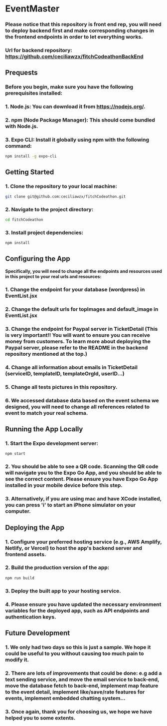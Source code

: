 # EventMaster

### Please notice that this repository is front end rep, you will need to deploy backend first and make corresponding changes in the frontend endpoints in order to let everything works.
### Url for backend repository: https://github.com/ceciliawzx/fitchCodeathonBackEnd




## Prequests

### Before you begin, make sure you have the following prerequisites installed:
### 1. Node.js: You can download it from https://nodejs.org/.
### 2. npm (Node Package Manager): This should come bundled with Node.js.
### 3. Expo CLI: Install it globally using npm with the following command:
```bash
npm install -g expo-cli
```



## Getting Started
### 1. Clone the repository to your local machine:
```bash
git clone git@github.com:ceciliawzx/fitchCodeathon.git
```
### 2. Navigate to the project directory:
```bash
cd fitchCodeathon
```

### 3. Install project dependencies:
```bash
npm install
```



## Configuring the App
#### Specifically, you will need to change all the endpoints and resources used in this project to your real urls and resources:
### 1. Change the endpoint for your database (wordpress) in EventList.jsx
### 2. Change the default urls for topImages and default_image in EventList.jsx
### 3. Change the endpoint for Paypal server in TicketDetail (This is very important!! You will want to ensure you can receive money from customers. To learn more about deploying the Paypal server, please refer to the README in the backend repository mentioned at the top.)
### 4. Change all information about emails in TicketDetail (serviceID, templateID, templateOrgId, userID...)
### 5. Change all tests pictures in this repository.
### 6. We accessed database data based on the event schema we designed, you will need to change all references related to event to match your real schema. 

## Running the App Locally
### 1. Start the Expo development server:
```bash
npm start
```

### 2. You should be able to see a QR code. Scanning the QR code will navigate you to the Expo Go App, and you should be able to see the correct content. Please ensure you have Expo Go App installed in your mobile device before this step. 
### 3. Alternatively, if you are using mac and have XCode installed, you can press 'i' to start an iPhone simulator on your computer.

## Deploying the App
### 1. Configure your preferred hosting service (e.g., AWS Amplify, Netlify, or Vercel) to host the app's backend server and frontend assets.
### 2. Build the production version of the app:
```bash
npm run build
```
### 3. Deploy the built app to your hosting service.
### 4. Please ensure you have updated the necessary environment variables for the deployed app, such as API endpoints and authentication keys.

## Future Development
### 1. We only had two days so this is just a sample. We hope it could be useful to you without causing too much pain to modify it.
### 2. There are lots of improvements that could be done: e.g add a text sending service, and move the email service to back-end, move the database fetch to back-end, implement map feature to the event detail, implement like/save/rate features for events, implement embedded chatting system...
### 3. Once again, thank you for choosing us, we hope we have helped you to some extents. 